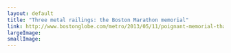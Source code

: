 ```yaml
---
layout: default
title: "Three metal railings: the Boston Marathon memorial"
link: http://www.bostonglobe.com/metro/2013/05/11/poignant-memorial-that-isn-meant-last-city-whose-memory-strong/cGSaww6hQGyaUyIfhbfM6H/igraphic.html
largeImage: 
smallImage: 
---
```


